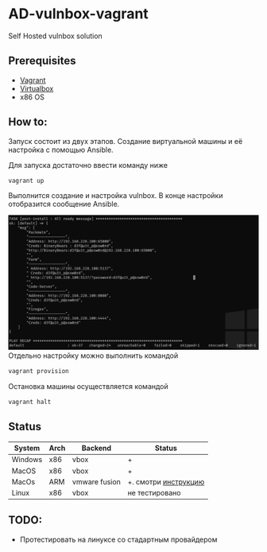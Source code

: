 # AD-vulnbox-vagrant
Self Hosted vulnbox solution 

## Prerequisites
- [Vagrant](https://developer.hashicorp.com/vagrant/install)
- [Virtualbox](https://www.virtualbox.org/wiki/Downloads)
- x86 OS 

## How to:
Запуск состоит из двух этапов. Создание виртуальной машины и её настройка с помощью Ansible.

Для запуска достаточно ввести команду ниже
```bash
vagrant up 
```
Выполнится создание и настройка vulnbox. В конце настройки отобразится сообщение Ansible.

![done](./static/done.png)
Отдельно настройку можно выполнить командой 
```bash
vagrant provision
```
Остановка машины осуществляется командой
```bash
vagrant halt 
```

## Status                                   
| System  | Arch | Backend       | Status                           |
|---------|------|---------------|----------------------------------|
| Windows | x86  | vbox          | +                                |
| MacOS   | x86  | vbox          | +                                |
| MacOs   | ARM  | vmware fusion | +. смотри [инструкцию](./ARM.md) |
| Linux   | x86  | vbox          | не тестировано                   |

## TODO:
- Протестировать на линуксе со стадартным провайдером 
